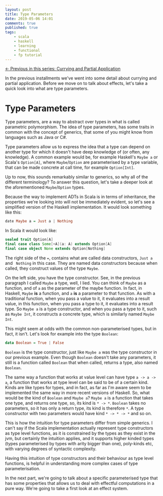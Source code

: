 ```yaml
---
layout: post
title: Type Parameters
date: 2019-05-06 14:01
comments: true
published: true
tags:
    - scala
    - haskell
    - learning
    - functional
    - fp tutorial
---
```


<span class="prev">[← Previous in this series: Currying and Partial Application](/articles/Currying-and-Partial-Application/)</span>

In the previous installments we've went into some detail about currying and partial application.
Before we move on to talk about effects, let's take a quick look into what are
type parameters.

# Type Parameters

Type parameters, are a way to abstract over types in what is called parametric
polymorphism.
The idea of type parameters, has some traits in common with the concept of
generics, that some of you might know from languages such as Java or C#.

Type parameters allow us to express the idea that a type can depend on another
type for which it doesn't have deep knowledge of (or often, any knowledge).
A common example would be, for example Haskell's `Maybe a` or Scala's
`Option[A]`, where `Maybe`/`Option` are parameterised by a type variable, that
can be made concrete at call time, for example `Option[Int]`.

Up to now, this sounds remarkably similar to generics, so why all of the
different terminology? To answer this question, let's take a deeper look at
the aforementioned `Maybe`/`Option` types.

Because the way to implement ADTs in Scala is in terms of inheritance, the
properties we're looking into will not be immediately evident, so let's see
a simplified version of the Haskell implementation. It would look something like
this:

```haskell
date Maybe a = Just a | Nothing
```

In Scala it would look like:

```scala
sealed trait Option[A]
final case class Some[+A](a: A) extends Option[A]
final case object None extends Option[Nothing]
```

The right side of the `=`, contains what are called data constructors, `Just a`
and ` Nothing` in this case. They are named data constructors because when
called, they construct values of the type `Maybe`.

On the left side, you have the type constructor. See, in the previous
paragraph I called `Maybe` a type, well, I lied. You can think of `Maybe` as a
function, and of `a` as the parameter of the maybe function. In fact, in
Haskell, `Maybe` **is** a function, and `a` **is** a parameter to that
function. As with a traditional function, when you pass a value to it, it
evaluates into a result value, in this function, when you pass a type to it,
it evaluates into a result type. So `Maybe a` is a type constructor, and when
you pass a type to it, such as `Maybe Int`, it constructs a concrete type,
which is similarly named `Maybe Int`.

This might seem at odds with the common non-parameterised types, but in fact,
it isn't. Let's look for example into the type `Boolean`:

```haskell
data Boolean = True | False
```

`Boolean` is the type constructor, just like `Maybe a` was the type
constructor in our previous example. Even though `Boolean` doesn't take any
parameters, it still is a function called `Boolean` that when called, returns
a type, also named `Boolean`.

The same way a function that works at value level can have type `a -> a -> a`,
a function that works at type level can be said to be of a certain kind. Kinds
are like types for types, and in fact, as far as I'm aware seem to be
implemented the same way in more recent versions of Haskell.
So, what would be the kind of `Boolean` and `Maybe a`?
`Maybe a` is a function that takes one type, and returns one type, so, its
kind is `* -> *`. `Boolean` takes no parameters, so it has only a return type,
its kind is therefore `*`. A type constructor with two parameters would have
kind `* -> * -> *` and so on.

This is how the intuition for type parameters differ from simple generics. I
can't say if the Scala implementation actually represent type constructors as
type level functions, as it is constrained by the types as they exist in the
jvm, but certainly the intuition applies, and it supports higher kinded types
(types parameterised by types with arity bigger than one), poly-kinds etc, with
varying degrees of syntactic complexity.

Having this intuition of type constructors and their behaviour as type level
functions, is helpful in understanding more complex cases of type
parameterisation.

In the next part, we're going to talk about a specific parameterised type that
has some properties that allows us to deal with effectful computations in a
pure way. We're going to take a first look at an effect system.

